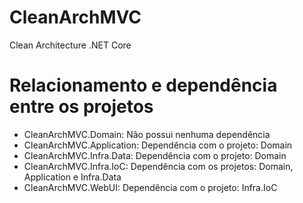 # CleanArchMVC
Clean Architecture .NET Core

# Relacionamento e dependência entre os projetos
- CleanArchMVC.Domain: Não possui nenhuma dependência
- CleanArchMVC.Application: Dependência com o projeto: Domain
- CleanArchMVC.Infra.Data: Dependência com o projeto: Domain
- CleanArchMVC.Infra.IoC: Dependência com os projetos: Domain, Application e Infra.Data
- CleanArchMVC.WebUI: Dependência com o projeto: Infra.IoC
